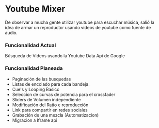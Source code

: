 <h1>Youtube Mixer</h1>
<p>De observar a mucha gente utilizar youtube para escuchar música, salió la idea de armar un reproductor usando videos de youtube como fuente de audio.</p>

<h3>Funcionalidad Actual</h3>

<p>Búsqueda de Videos usando la Youtube Data Api de Google</p>

<h3>Funcionalidad Planeada</h3>

<ul>
<li>Paginación de las busquedas</li>
<li>Listas de encolado para cada bandeja.</li>
<li>Cue's y Looping Basico</li>
<li>Seleccion de curvas de potencia para el crossfader</li>
<li>Sliders de Volumen independiente</li>
<li>Modificación del Ratio e reproducción</li>
<li>Link para compartir en redes sociales</li>
<li>Grabación de una mezcla (Automatizacion)</li>
<li>Migracion a Iframe api</li>
</ul>
